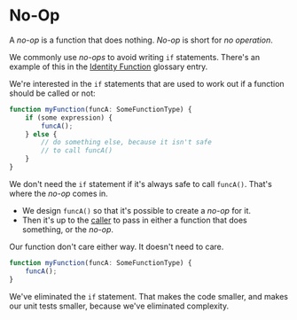 # No-Op

A _no-op_ is a function that does nothing. _No-op_ is short for _no operation_.

We commonly use _no-ops_ to avoid writing `if` statements. There's an example of this in the [Identity Function][Identity Function] glossary entry.

We're interested in the `if` statements that are used to work out if a function should be called or not:

```typescript
function myFunction(funcA: SomeFunctionType) {
    if (some expression) {
        funcA();
    } else {
        // do something else, because it isn't safe
        // to call funcA()
    }
}
```

We don't need the `if` statement if it's always safe to call `funcA()`. That's where the _no-op_ comes in.

* We design `funcA()` so that it's possible to create a _no-op_ for it.
* Then it's up to the [caller][Caller] to pass in either a function that does something, or the _no-op_.

Our function don't care either way. It doesn't need to care.

```typescript
function myFunction(funcA: SomeFunctionType) {
    funcA();
}
```

We've eliminated the `if` statement. That makes the code smaller, and makes our unit tests smaller, because we've eliminated complexity.

[ADOPTION]: ../impacted-areas/ADOPTION.md
[CONTRIBUTIONS]: ../impacted-areas/CONTRIBUTIONS.md
[CORRECTNESS]: ../impacted-areas/CORRECTNESS.md
[GOVERNANCE]: ../impacted-areas/GOVERNANCE.md
[PROJECT-MAINTENANCE]: ../impacted-areas/PROJECT-MAINTENANCE.md
[ROBUSTNESS]: ../impacted-areas/ROBUSTNESS.md
[SECURITY]: ../impacted-areas/SECURITY.md
[TESTABILITY]: ../impacted-areas/TESTABILITY.md
[Base Class]: ./base-class.md
[Branded Type]: ./branded-type.md
[Caller]: ./caller.md
[CQRS]: ./CQRS.md
[Data Bag]: ./data-bag.md
[Data Guard]: ./data-guard.md
[Data Guarantee]: ./data-guarantee.md
[Default Value]: ./default-value.md
[Defensive Programming]: ./defensive-programming.md
[Dependency]: ./dependency.md
[Dependency Injection]: ./dependency-injection.md
[Docblock]: ./docblock.md
[End-User]: ./end-user.md
[Entity]: ./entity.md
[Exported Item]: ./exported-item.md
[Flavoured Type]: ./flavoured-type.md
[Function Prefix]: ./function-prefix.md
[Function Signature]: ./function-signature.md
[Hard-Coded]: ./hard-coded.md
[Identity]: ./identity.md
[Identity Function]: ./identity-function.md
[Immutability]: ./immutability.md
[Inherited Method]: ./inherited-method.md
[Instantiable Type]: ./instantiable-type.md
[Mandatory Dependency]: ./mandatory-dependency.md
[Nominal Typing]: ./nominal-typing.md
[Optional Input]: ./optional-input.md
[Overridden Method]: ./overridden-method.md
[Plain Object]: ./plain-object.md
[Primitive Type]: ./primitive-type.md
[Protocol]: ./protocol.md
[Refined Type]: ./refined-type.md
[Rest Parameter]: ./rest-parameter.md
[Reusability]: ./reusability.md
[Side Effects]: ./side-effects.md
[Smart Constructor]: ./smart-constructor.md
[Structural Typing]: ./structural-typing.md
[Type Alias]: ./type-alias.md
[Type Casting]: ./type-casting.md
[Type Guarantee]: ./type-guarantee.md
[Type Guard]: ./type-guard.md
[Type Inference]: ./type-inference.md
[Type Predicate]: ./type-predicate.md
[Type Signature]: ./type-signature.md
[User-Supplied Functional Options]: ./user-supplied-functional-options.md
[User-Supplied Input]: ./user-supplied-input.md
[User-Supplied Options]: ./user-supplied-options.md
[User-Supplied Optional Dependencies]: ./user-supplied-optional-dependencies.md
[Value]: ./value.md
[Value Object]: ./value-object.md
